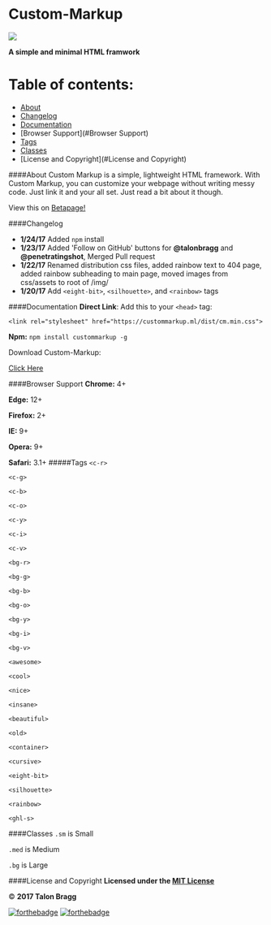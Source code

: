 # Custom-Markup
<img src="https://custommarkup.ml/img/cm.png">

**A simple and minimal HTML framwork**

# Table of contents:
- [About](#About)
- [Changelog](#Changelog)
- [Documentation](#Documentation)
- [Browser Support](#Browser Support)
- [Tags](#Tags)
- [Classes](#Classes)
- [License and Copyright](#License and Copyright)

####About
Custom Markup is a simple, lightweight HTML framework. With Custom Markup, you can customize your webpage without writing messy code. Just link it and your all set. Just read a bit about it though.

View this on [Betapage!](https://betapage.co/product/custom-markup)

####Changelog
- **1/24/17** Added `npm` install
- **1/23/17** Added 'Follow on GitHub' buttons for **@talonbragg** and **@penetratingshot**, Merged Pull request
- **1/22/17** Renamed distribution css files, added rainbow text to 404 page, added rainbow subheading to main page, moved images from css/assets to root of /img/
- **1/20/17**  Add `<eight-bit>`, `<silhouette>`, and `<rainbow>` tags 

####Documentation
**Direct Link**: Add this to your `<head>` tag:

`<link rel="stylesheet" href="https://custommarkup.ml/dist/cm.min.css">`

**Npm:**
 `npm install custommarkup -g`
 
Download Custom-Markup:

[Click Here](https://custommarkup.ml/#download)

####Browser Support
 **Chrome:** 4+
 
 **Edge:** 12+
 
 **Firefox:** 2+ 
 
 **IE:** 9+
 
 **Opera:** 9+
 
 **Safari:** 3.1+
#####Tags
`<c-r>`

`<c-g>`

`<c-b>`

`<c-o>`

`<c-y>`

`<c-i>`

`<c-v>`

`<bg-r>`

`<bg-g>`

`<bg-b>`

`<bg-o>`

`<bg-y>`

`<bg-i>`

`<bg-v>`

`<awesome>`

`<cool>`

`<nice>`

`<insane>`

`<beautiful>`

`<old>`

`<container>`

`<cursive>`

`<eight-bit>`

`<silhouette>`

`<rainbow>`

`<ghl-s>`

####Classes
`.sm` is Small

`.med` is Medium

`.bg` is Large

####License and Copyright
**Licensed under the [MIT License](https://custommarkup.ml/LICENSE.txt)**

:copyright: **2017 Talon Bragg**

[![forthebadge](http://forthebadge.com/images/badges/built-with-love.svg)](https://github.com/talonbrag/Custom-Markup)
[![forthebadge](http://forthebadge.com/images/badges/uses-html.svg)](https://github.com/talonbrag/Custom-Markup)
